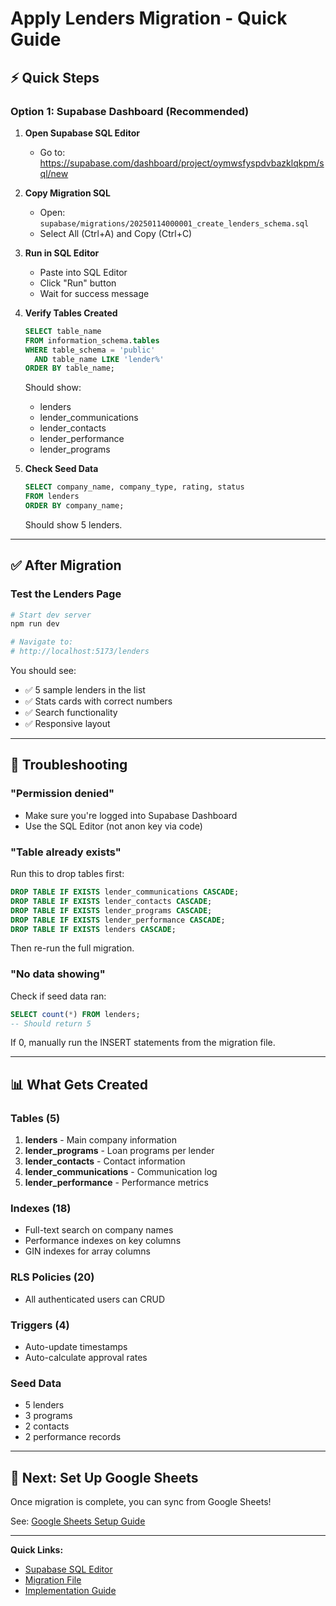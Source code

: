 # Apply Lenders Migration - Quick Guide

## ⚡ Quick Steps

### Option 1: Supabase Dashboard (Recommended)

1. **Open Supabase SQL Editor**
   - Go to: https://supabase.com/dashboard/project/oymwsfyspdvbazklqkpm/sql/new

2. **Copy Migration SQL**
   - Open: `supabase/migrations/20250114000001_create_lenders_schema.sql`
   - Select All (Ctrl+A) and Copy (Ctrl+C)

3. **Run in SQL Editor**
   - Paste into SQL Editor
   - Click "Run" button
   - Wait for success message

4. **Verify Tables Created**
   ```sql
   SELECT table_name
   FROM information_schema.tables
   WHERE table_schema = 'public'
     AND table_name LIKE 'lender%'
   ORDER BY table_name;
   ```

   Should show:
   - lenders
   - lender_communications
   - lender_contacts
   - lender_performance
   - lender_programs

5. **Check Seed Data**
   ```sql
   SELECT company_name, company_type, rating, status
   FROM lenders
   ORDER BY company_name;
   ```

   Should show 5 lenders.

---

## ✅ After Migration

### Test the Lenders Page

```bash
# Start dev server
npm run dev

# Navigate to:
# http://localhost:5173/lenders
```

You should see:
- ✅ 5 sample lenders in the list
- ✅ Stats cards with correct numbers
- ✅ Search functionality
- ✅ Responsive layout

---

## 🔧 Troubleshooting

### "Permission denied"
- Make sure you're logged into Supabase Dashboard
- Use the SQL Editor (not anon key via code)

### "Table already exists"
Run this to drop tables first:
```sql
DROP TABLE IF EXISTS lender_communications CASCADE;
DROP TABLE IF EXISTS lender_contacts CASCADE;
DROP TABLE IF EXISTS lender_programs CASCADE;
DROP TABLE IF EXISTS lender_performance CASCADE;
DROP TABLE IF EXISTS lenders CASCADE;
```

Then re-run the full migration.

### "No data showing"
Check if seed data ran:
```sql
SELECT count(*) FROM lenders;
-- Should return 5
```

If 0, manually run the INSERT statements from the migration file.

---

## 📊 What Gets Created

### Tables (5)
1. **lenders** - Main company information
2. **lender_programs** - Loan programs per lender
3. **lender_contacts** - Contact information
4. **lender_communications** - Communication log
5. **lender_performance** - Performance metrics

### Indexes (18)
- Full-text search on company names
- Performance indexes on key columns
- GIN indexes for array columns

### RLS Policies (20)
- All authenticated users can CRUD

### Triggers (4)
- Auto-update timestamps
- Auto-calculate approval rates

### Seed Data
- 5 lenders
- 3 programs
- 2 contacts
- 2 performance records

---

## 🎯 Next: Set Up Google Sheets

Once migration is complete, you can sync from Google Sheets!

See: [Google Sheets Setup Guide](./GOOGLE-SHEETS-SETUP.md)

---

**Quick Links:**
- [Supabase SQL Editor](https://supabase.com/dashboard/project/oymwsfyspdvbazklqkpm/sql/new)
- [Migration File](./supabase/migrations/20250114000001_create_lenders_schema.sql)
- [Implementation Guide](./docs/Lenders-Dashboard-Implementation-Guide.md)
